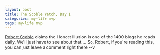 ```yaml
---
layout: post
title: The Scoble Watch, Day 1
categories: my-life mvp
tags: my-life mvp
---
```


[Robert Scoble](http://scoble.weblogs.com/) claims the Honest Illusion is one of the 1400 blogs he reads daily.  We'll just have to see about that....  So, Robert, if you're reading this, you can just leave a comment right there  --v  